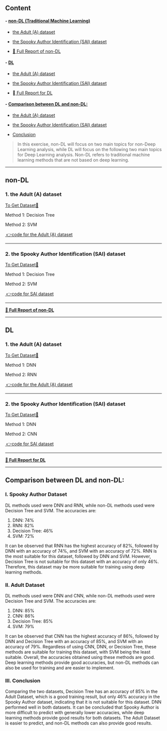 ## Content

 #### - [non-DL (Traditional Machine Learning)](https://github.com/mimi-030/ML-DL-Practices-for-Beginners#non-dl "non-DL (Traditional Machine Learning)")

- [the Adult (A) dataset](https://github.com/mimi-030/ML-DL-Practices-for-Beginners#1-the-adult-a-dataset "the Adult (A) dataset")

- [the Spooky Author Identification (SAI) dataset](https://github.com/mimi-030/ML-DL-Practices-for-Beginners#2-the-spooky-author-identification-sai-dataset "the Spooky Author Identification (SAI) dataset")

- [📄 Full Report of non-DL](https://github.com/mimi-030/ML-DL-Practices-for-Beginners/blob/main/non-DL/README.md "📄 Full Report of non-DL")

 #### - [DL](https://github.com/mimi-030/ML-DL-Practices-for-Beginners#dl "DL")

- [the Adult (A) dataset](https://github.com/mimi-030/ML-DL-Practices-for-Beginners#1-the-adult-a-dataset-1 "the Adult (A) dataset")

- [the Spooky Author Identification (SAI) dataset](https://github.com/mimi-030/ML-DL-Practices-for-Beginners#2-the-spooky-author-identification-sai-dataset-1 "the Spooky Author Identification (SAI) dataset")

- 📄[ Full Report for DL](https://github.com/mimi-030/ML-DL-Practices-for-Beginners/blob/main/DL/README.md " Full Report for DL")

 #### - [Comparison between DL and non-DL:](https://github.com/mimi-030/ML-DL-Practices-for-Beginners#comparison-between-dl-and-non-dl "Comparison between DL and non-DL:")

- [the Adult (A) dataset](https://github.com/mimi-030/ML-DL-Practices-for-Beginners#ii-adult-dataset "the Adult (A) dataset")

- [the Spooky Author Identification (SAI) dataset](https://github.com/mimi-030/ML-DL-Practices-for-Beginners#i-spooky-author-dataset "the Spooky Author Identification (SAI) dataset")

- [Conclusion](https://github.com/mimi-030/ML-DL-Practices-for-Beginners#iii-conclusion "Conclusion")

> In this exercise, non-DL will focus on two main topics for non-Deep Learning analysis, while DL will focus on the following two main topics for Deep Learning analysis.
Non-DL refers to traditional machine learning methods that are not based on deep learning.
------------






## non-DL

### 1. the Adult (A) dataset
[To Get Dataset🔗](https://archive.ics.uci.edu/ml/datasets/Adult "To Get Dataset🔗")

Method 1: Decision Tree

Method 2: SVM

[ 👉code for the Adult (A) dataset](https://github.com/mimi-030/ML-DL-Practices-for-Beginners/blob/main/non-DL/adult_nonDL.ipynb " 👉code for the Adult (A) dataset")

------------



### 2. the Spooky Author Identification (SAI) dataset
[To Get Dataset🔗](https://www.kaggle.com/c/spooky-author-identification "To Get Dataset🔗")

Method 1: Decision Tree

Method 2: SVM

[ 👉code for SAI dataset](https://github.com/mimi-030/ML-DL-Practices-for-Beginners/blob/main/non-DL/spooky_author_nonDL.ipynb " 👉code for SAI dataset")

------------


**[ 📄 Full Report of non-DL](https://github.com/mimi-030/ML-DL-Practices-for-Beginners/blob/main/non-DL/README.md " 📄 Full Report for non-DL")**

------------


## DL

### 1. the Adult (A) dataset
[To Get Dataset🔗](https://archive.ics.uci.edu/ml/datasets/Adult "To Get Dataset🔗")

Method 1: DNN

Method 2: RNN

[ 👉code for the Adult (A) dataset](https://github.com/mimi-030/ML-DL-Practices-for-Beginners/blob/main/DL/adult_DL.ipynb " 👉code for the Adult (A) dataset") 

------------


### 2. the Spooky Author Identification (SAI) dataset 
[To Get Dataset🔗](https://www.kaggle.com/c/spooky-author-identification "To Get Dataset🔗")

Method 1: DNN

Method 2: CNN

[ 👉code for SAI dataset](https://github.com/mimi-030/ML-DL-Practices-for-Beginners/blob/main/DL/SpookyAuthor_DL.ipynb " 👉code for SAI dataset")

------------

**[ 📄 Full Report for DL](https://github.com/mimi-030/ML-DL-Practices-for-Beginners/blob/main/DL/README.md " 📄 Full Report for DL")**

------------

## Comparison between DL and non-DL: 

### I. Spooky Author Dataset
DL methods used were DNN and RNN, while non-DL methods used were Decision Tree and SVM. The accuracies are:
1. DNN: 74%
2. RNN: 82%
3. Decision Tree: 46%
4. SVM: 72%

It can be observed that RNN has the highest accuracy of 82%, followed by DNN with an accuracy of 74%, and SVM with an accuracy of 72%. RNN is the most suitable for this dataset, followed by DNN and SVM. However, Decision Tree is not suitable for this dataset with an accuracy of only 46%. Therefore, this dataset may be more suitable for training using deep learning methods.

### II. Adult Dataset
DL methods used were DNN and CNN, while non-DL methods used were Decision Tree and SVM. The accuracies are:
1. DNN: 85%
2. CNN: 86%
3. Decision Tree: 85%
4. SVM: 79%

It can be observed that CNN has the highest accuracy of 86%, followed by DNN and Decision Tree with an accuracy of 85%, and SVM with an accuracy of 79%. Regardless of using CNN, DNN, or Decision Tree, these methods are suitable for training this dataset, with SVM being the least suitable. Overall, the accuracies obtained using these methods are good. Deep learning methods provide good accuracies, but non-DL methods can also be used for training and are easier to implement.

### III. Conclusion
Comparing the two datasets, Decision Tree has an accuracy of 85% in the Adult Dataset, which is a good training result, but only 46% accuracy in the Spooky Author dataset, indicating that it is not suitable for this dataset. DNN performed well in both datasets. It can be concluded that Spooky Author is more difficult to predict with generally lower accuracies, while deep learning methods provide good results for both datasets. The Adult Dataset is easier to predict, and non-DL methods can also provide good results.


